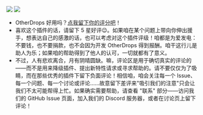 ![](https://i.imgur.com/VqAub2V.png)
![](https://i.imgur.com/HuFKHJR.png?1)

* OtherDrops 好用吗？[点我留下你的评分吧](https://www.spigotmc.org/resources/51793/rate?rating=5)！
* 喜欢这个插件的话，请留下 5 星好评😉。如果咱在某个问题上带向你伸出援手，想表达自己的感激的话，也可以考虑对这个插件评级！咱都是为爱发电：不要钱，也不要捐款，也不会因为开发 OtherDrops 得到报酬。咱干这行儿是助人为乐；如果咱的帮助得到了他人的认可，一切就都有了意义。
* 不过，人有悲欢离合，月有阴晴圆缺。嘛，评论区是用于确切真实的评论的——而不是用来降级插件、提出新特性请求或寻求帮助的。请不要仅仅为了吸睛，而在那些优秀的插件下留下负面评论！相信咱，咱会关注每一个 Issue、每一个问题、每一个讨论或评论……故意留下差评来"吸引我们的注意"只会让我们不太可能帮得上忙。如果确实需要帮助，请查看 "联系" 部分——访问我们的 GitHub Issue 页面，加入我们的 Discord 服务器，或者在讨论页上留下评论！
